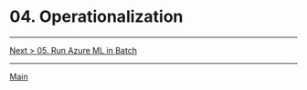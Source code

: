 # 04. Operationalization

---
[Next > 05. Run Azure ML in Batch](https://github.com/xlegend1024/az-cloudscale-adv-analytics/blob/master/05RunMLBatch.md)

---
[Main](https://github.com/xlegend1024/az-cloudscale-adv-analytics/blob/master/README.md)
